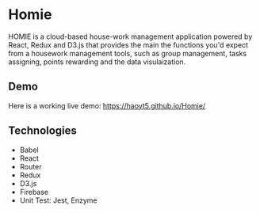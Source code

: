 # Homie
HOMIE is a cloud-based house-work management application powered by React, Redux and D3.js that provides the main the functions you'd expect from a housework management tools, such as group management, tasks assigning, points rewarding and the data visulaization.
## Demo
Here is a working live demo: https://haoyt5.github.io/Homie/
## Technologies
- Babel
- React
- Router
- Redux
- D3.js
- Firebase
- Unit Test: Jest, Enzyme

